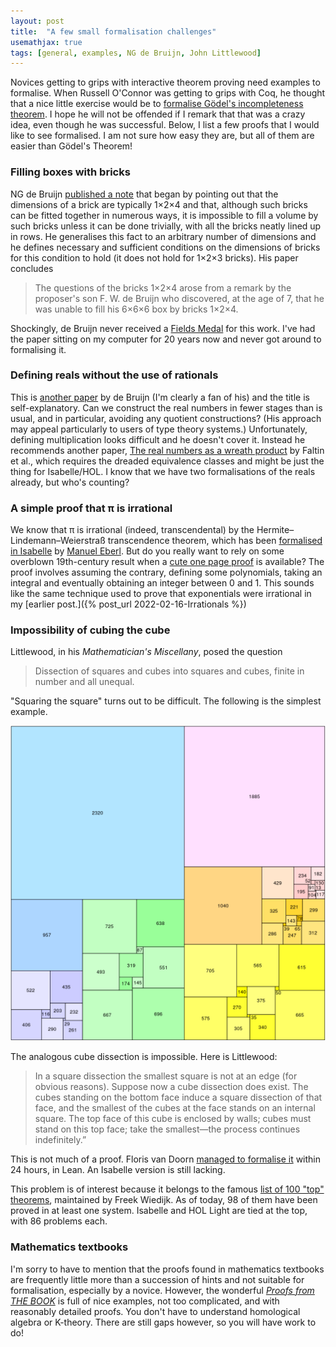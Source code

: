 ```yaml
---
layout: post
title:  "A few small formalisation challenges"
usemathjax: true 
tags: [general, examples, NG de Bruijn, John Littlewood]
---
```


Novices getting to grips with interactive theorem proving need examples to formalise.
When Russell O'Connor was getting to grips with Coq, he thought that a nice little exercise would be to [formalise Gödel's incompleteness theorem](https://rdcu.be/cRs1q).
I hope he will not be offended if I remark that that was a crazy idea, even though he was successful. Below, I list a few proofs that I would like to see formalised. I am not sure how easy they are, but all of them are easier than Gödel's Theorem!

### Filling boxes with bricks

NG de Bruijn [published a note](https://doi.org/10.2307/2316785) that began by pointing out that the dimensions of a brick are typically 1×2×4 and that, although such bricks can be fitted together in numerous ways, it is impossible to fill a volume by such bricks unless it can be done trivially, with all the bricks neatly lined up in rows.
He generalises this fact to an arbitrary number of dimensions and he defines necessary and sufficient conditions on the dimensions of bricks
for this condition to hold (it does not hold for 1×2×3 bricks). His paper concludes 

> The questions of the bricks 1×2×4 arose from a remark by the proposer's
> son F. W. de Bruijn who discovered, at the age of 7, that he was unable to fill
> his 6×6×6 box by bricks 1×2×4.

Shockingly, de Bruijn never received a [Fields Medal](https://www.mathunion.org/imu-awards/fields-medal) for this work. I've had the paper sitting on my computer for 20 years now and never got around to formalising it.

### Defining reals without the use of rationals

This is [another paper](https://doi.org/10.1016/1385-7258(76)90055-X) by de Bruijn (I'm clearly a fan of his) and the title is self-explanatory.
Can we construct the real numbers in fewer stages than is usual, and in particular, avoiding any quotient constructions?
(His approach may appeal particularly to users of type theory systems.) 
Unfortunately, defining multiplication looks difficult and he doesn't cover it.
Instead he recommends another paper, [The real numbers as a wreath product](https://doi.org/10.1016/0001-8708(75)90115-2) by Faltin et al.,
which requires the dreaded equivalence classes and might be just the thing for Isabelle/HOL.
I know that we have two formalisations of the reals already, but who's counting?

### A simple proof that π is irrational

We know that π is irrational (indeed, transcendental) by the Hermite–Lindemann–Weierstraß transcendence theorem, which has been [formalised in Isabelle](https://www.isa-afp.org/entries/Hermite_Lindemann.html) by [Manuel Eberl](http://cl-informatik.uibk.ac.at/users/meberl/).
But do you really want to rely on some overblown 19th-century result when a [cute one page proof](https://projecteuclid.org/journals/bulletin-of-the-american-mathematical-society/volume-53/issue-6/A-simple-proof-that-pi-is-irrational/bams/1183510788.full) is available?
The proof involves assuming the contrary, defining some polynomials, taking an integral and eventually obtaining an integer between 0 and 1.
This sounds like the same technique used to prove that exponentials were irrational in my [earlier post.]({% post_url 2022-02-16-Irrationals %})

### Impossibility of cubing the cube

Littlewood, in his *Mathematician's Miscellany*, posed the question

> Dissection of squares and cubes into squares and cubes, finite in number and all unequal.

"Squaring the square" turns out to be difficult.
The following is the simplest example.

<img src="/images/squared_square.png" alt="The smallest squared square" width="800"/>

The analogous cube dissection is impossible. Here is Littlewood:

> In a square dissection the smallest square is not at an edge (for obvious reasons). Suppose now a cube dissection does exist. The cubes standing on the bottom face induce a square dissection of that face, and the smallest of the cubes at the face stands on an internal square. The top face of this cube is enclosed by walls; cubes must stand on this top face; take the smallest—the process continues indefinitely.”

This is not much of a proof.
Floris van Doorn [managed to formalise it](https://github.com/leanprover-community/mathlib/blob/master/archive/100-theorems-list/82_cubing_a_cube.lean) within 24 hours, in Lean.
An Isabelle version is still lacking.

This problem is of interest because it belongs to the famous [list of 100 "top" theorems](https://www.cs.ru.nl/~freek/100/), maintained by Freek Wiedijk.
As of today, 98 of them have been proved in at least one system.
Isabelle and HOL Light are tied at the top, with 86 problems each.

### Mathematics textbooks

I'm sorry to have to mention that the proofs found in mathematics textbooks are frequently little more than a succession of hints and not suitable for formalisation, especially by a novice.
However, the wonderful
[*Proofs from THE BOOK*](https://en.wikipedia.org/wiki/Proofs_from_THE_BOOK)
is full of nice examples, not too complicated, and with reasonably detailed proofs.
You don't have to understand homological algebra or K-theory.
There are still gaps however, so you will have work to do!

